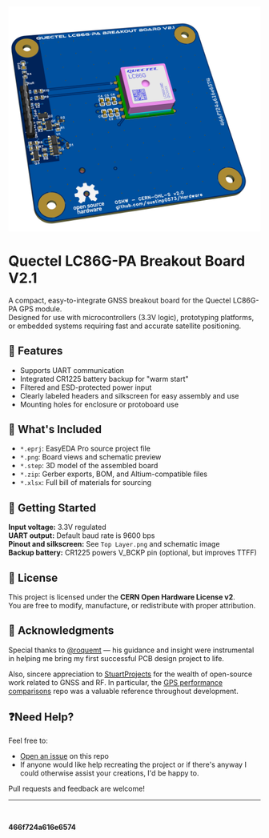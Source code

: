 ![Quectel GNSS Breakout Board](./board-thumbnail.png)

# Quectel LC86G-PA Breakout Board V2.1

A compact, easy-to-integrate GNSS breakout board for the Quectel LC86G-PA GPS module.  
Designed for use with microcontrollers (3.3V logic), prototyping platforms, or embedded systems requiring fast and accurate satellite positioning.



## 🔧 Features

- Supports UART communication
- Integrated CR1225 battery backup for "warm start"
- Filtered and ESD-protected power input
- Clearly labeled headers and silkscreen for easy assembly and use
- Mounting holes for enclosure or protoboard use



## 📁 What's Included

- `*.eprj`: EasyEDA Pro source project file
- `*.png`: Board views and schematic preview
- `*.step`: 3D model of the assembled board
- `*.zip`: Gerber exports, BOM, and Altium-compatible files
- `*.xlsx`: Full bill of materials for sourcing



## 🚀 Getting Started

**Input voltage:** 3.3V regulated  
**UART output:** Default baud rate is 9600 bps  
**Pinout and silkscreen:** See `Top Layer.png` and schematic image  
**Backup battery:** CR1225 powers V_BCKP pin (optional, but improves TTFF)



## 📜 License

This project is licensed under the **CERN Open Hardware License v2**.  
You are free to modify, manufacture, or redistribute with proper attribution.



## 🙏 Acknowledgments

Special thanks to [@roquemt](https://github.com/roquemt) — his guidance and insight were instrumental in helping me bring my first successful PCB design project to life.

Also, sincere appreciation to [StuartProjects](https://github.com/StuartsProjects) for the wealth of open-source work related to GNSS and RF. In particular, the [GPS performance comparisons](https://github.com/StuartsProjects/GPSTutorial/tree/master/GPS%20performance%20comparisons) repo was a valuable reference throughout development.




## ❓Need Help?

Feel free to:
- [Open an issue](https://github.com/austinp0573/Hardware/issues) on this repo
- If anyone would like help recreating the project or if there's anyway I could otherwise assist your creations, I'd be happy to.

Pull requests and feedback are welcome!


---  

&nbsp;

**466f724a616e6574**
